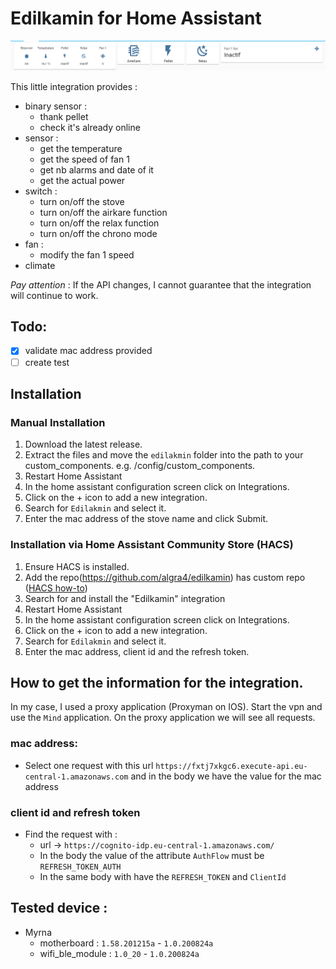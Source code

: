 # Edilkamin for Home Assistant

![example_integration](edilkamin.png)

This little integration provides :

- binary sensor :
  - thank pellet
  - check it's already online 
- sensor :
  - get the temperature
  - get the speed of fan 1
  - get nb alarms and date of it
  - get the actual power 
- switch :
  - turn on/off the stove  
  - turn on/off the airkare function
  - turn on/off the relax function
  - turn on/off the chrono mode
- fan :
  - modify the fan 1 speed  
- climate

_Pay attention_ : If the API changes, I cannot guarantee that the integration will continue to work.

## Todo:

- [x] validate mac address provided 
- [ ] create test

## Installation

### Manual Installation
1. Download the latest release.
1. Extract the files and move the `edilakmin` folder into the path to your custom_components. e.g. /config/custom_components.
2. Restart Home Assistant
3. In the home assistant configuration screen click on Integrations.
4. Click on the + icon to add a new integration.
5. Search for `Edilakmin` and select it.
6. Enter the mac address of the stove name and click Submit.

### Installation via Home Assistant Community Store (HACS)
1. Ensure HACS is installed.
1. Add the repo(https://github.com/algra4/edilkamin) has custom repo ([HACS how-to](https://hacs.xyz/docs/faq/custom_repositories))
1. Search for and install the "Edilkamin" integration
2. Restart Home Assistant
3. In the home assistant configuration screen click on Integrations.
4. Click on the + icon to add a new integration.
5. Search for `Edilakmin` and select it.
6. Enter the mac address, client id and the refresh token.

## How to get the information for the integration.

In my case, I used a proxy application (Proxyman on IOS).
Start the vpn and use the `Mind` application. 
On the proxy application we will see all requests. 

### mac address:

- Select one request with this url `https://fxtj7xkgc6.execute-api.eu-central-1.amazonaws.com` and in the body we have the value for the mac address

### client id and refresh token 

- Find the request with :
  - url -> `https://cognito-idp.eu-central-1.amazonaws.com/` 
  - In the body the value of the attribute `AuthFlow` must be `REFRESH_TOKEN_AUTH`
  - In the same body with have the `REFRESH_TOKEN` and `ClientId`

## Tested device :

- Myrna 
  - motherboard : `1.58.201215a` - `1.0.200824a`
  - wifi_ble_module : `1.0_20` - `1.0.200824a`



